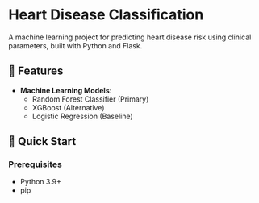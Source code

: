 # Heart Disease Classification
A machine learning project for predicting heart disease risk using clinical parameters, built with Python and Flask.

## 📌 Features

- **Machine Learning Models**:
  - Random Forest Classifier (Primary)
  - XGBoost (Alternative)
  - Logistic Regression (Baseline)

## 🚀 Quick Start

### Prerequisites
- Python 3.9+
- pip
